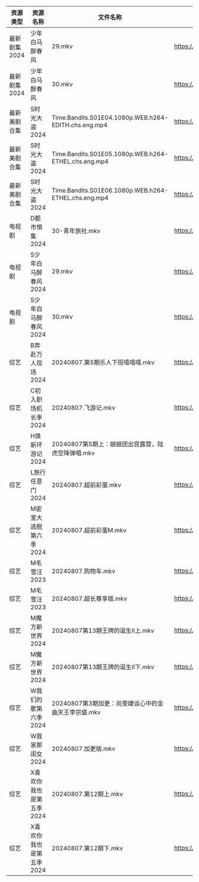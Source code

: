 | 资源类型     | 资源名称           | 文件名称                                                 | 分享链接                                      | 更新时间                |
| -------- | -------------- | ---------------------------------------------------- | ----------------------------------------- | ------------------- |
| 最新剧集2024 | 少年白马醉春风        | 29.mkv                                               | https://www.alipan.com/s/HwYibAd8iib      | 2024-08-07 14:10:50 |
| 最新剧集2024 | 少年白马醉春风        | 30.mkv                                               | https://www.alipan.com/s/HwYibAd8iib      | 2024-08-07 14:10:49 |
| 最新美剧合集   | S时光大盗2024      | Time.Bandits.S01E04.1080p.WEB.h264-EDITH.chs.eng.mp4 | https://www.alipan.com/s/cDPPqWs3Yia      | 2024-08-07 12:06:48 |
| 最新美剧合集   | S时光大盗2024      | Time.Bandits.S01E05.1080p.WEB.h264-ETHEL.chs.eng.mp4 | https://www.alipan.com/s/cDPPqWs3Yia      | 2024-08-07 14:06:44 |
| 最新美剧合集   | S时光大盗2024      | Time.Bandits.S01E06.1080p.WEB.h264-ETHEL.chs.eng.mp4 | https://www.alipan.com/s/cDPPqWs3Yia      | 2024-08-07 14:06:44 |
| 电视剧      | D都市惧集2024      | 30-青年旅社.mkv                                          | https://www.alipan.com/s/3h7mz7XVT7D      | 2024-08-07 14:05:27 |
| 电视剧      | S少年白马醉春风2024   | 29.mkv                                               | https://www.alipan.com/s/7ViyPGoKdyN      | 2024-08-07 14:06:38 |
| 电视剧      | S少年白马醉春风2024   | 30.mkv                                               | https://www.alipan.com/s/7ViyPGoKdyN      | 2024-08-07 14:06:38 |
| 综艺       | B奔赴万人现场2024    | 20240807.第5期乐人下班嘻嘻嘻.mkv                              | https://www.alipan.com/s/4u7m3VMcqux      | 2024-08-07 14:07:43 |
| 综艺       | C初入职场机长季2024   | 20240807.飞游记.mkv                                     | https://www.alipan.com/s/a9hmC3o2B18      | 2024-08-07 14:08:03 |
| 综艺       | H焕新环游记2024     | 20240807第5期上：娘娘团出宫露营，陆虎空降弹唱.mkv                      | https://www.alipan.com/s/Aozy9GBZZwu      | 2024-08-07 14:08:13 |
| 综艺       | L旅行任意门2024     | 20240807.超前彩蛋.mkv                                    | https://www.alipan.com/s/99hnQkWKkeJ      | 2024-08-07 14:08:31 |
| 综艺       | M密室大逃脱第六季2024  | 20240807.超前彩蛋M.mkv                                   | https://www.alipan.com/s/3F599jmMJTn      | 2024-08-07 14:08:35 |
| 综艺       | M毛雪汪2023       | 20240807.购物车.mkv                                     | https://www.aliyundrive.com/s/asPqfgPRqAg | 2024-08-07 14:08:41 |
| 综艺       | M毛雪汪2023       | 20240807.超长尊享版.mkv                                   | https://www.aliyundrive.com/s/asPqfgPRqAg | 2024-08-07 14:08:40 |
| 综艺       | M魔方新世界2024     | 20240807第13期王牌的诞生Ⅱ上.mkv                              | https://www.alipan.com/s/QX27Hz4Mb8P      | 2024-08-07 14:08:47 |
| 综艺       | M魔方新世界2024     | 20240807第13期王牌的诞生Ⅱ下.mkv                              | https://www.alipan.com/s/QX27Hz4Mb8P      | 2024-08-07 14:08:46 |
| 综艺       | W我们的歌第六季2024   | 20240807第3期加更：尚雯婕谈心中的金曲天王李宗盛.mkv                     | https://www.alipan.com/s/7QHb1Czg7nU      | 2024-08-07 14:09:29 |
| 综艺       | W我家那闺女2024     | 20240807.加更版.mkv                                     | https://www.alipan.com/s/6Zh3yAep1kC      | 2024-08-07 14:09:32 |
| 综艺       | X喜欢你我也是第五季2024 | 20240807.第12期上.mkv                                   | https://www.alipan.com/s/Si6SYux7pfw      | 2024-08-07 14:09:38 |
| 综艺       | X喜欢你我也是第五季2024 | 20240807.第12期下.mkv                                   | https://www.alipan.com/s/Si6SYux7pfw      | 2024-08-07 14:09:37 |
